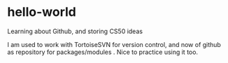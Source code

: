 # hello-world
Learning about Github, and storing CS50 ideas

I am used to work with TortoiseSVN for version control, and now of github as repository for packages/modules .
Nice to practice using it too.
